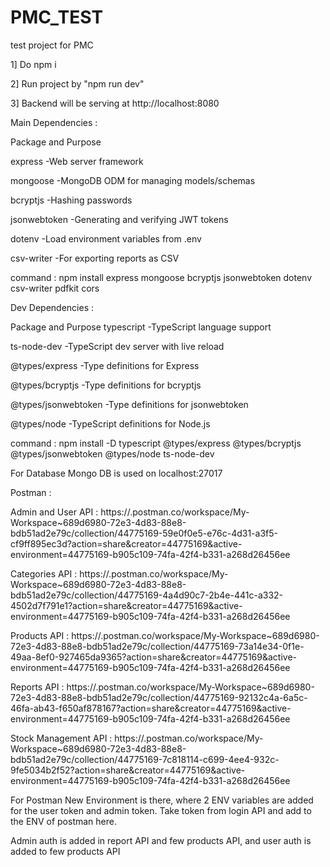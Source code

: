 # PMC_TEST
test project for PMC

1] Do npm i

2] Run project by "npm run dev"

3] Backend will be serving at http://localhost:8080

Main Dependencies :

Package	and Purpose

express 	-Web server framework

mongoose	-MongoDB ODM for managing models/schemas

bcryptjs	-Hashing passwords

jsonwebtoken	-Generating and verifying JWT tokens

dotenv	-Load environment variables from .env

csv-writer	-For exporting reports as CSV


command : npm install express mongoose bcryptjs jsonwebtoken dotenv csv-writer pdfkit cors


Dev Dependencies :

Package	and Purpose
typescript	-TypeScript language support


ts-node-dev	-TypeScript dev server with live reload

@types/express	-Type definitions for Express

@types/bcryptjs	-Type definitions for bcryptjs

@types/jsonwebtoken	-Type definitions for jsonwebtoken

@types/node	-TypeScript definitions for Node.js

command : npm install -D typescript @types/express @types/bcryptjs @types/jsonwebtoken @types/node ts-node-dev


For Database Mongo DB is used on localhost:27017

Postman : 

Admin and User API : https://.postman.co/workspace/My-Workspace~689d6980-72e3-4d83-88e8-bdb51ad2e79c/collection/44775169-59e0f0e5-e76c-4d31-a3f5-cf9ff895ec3d?action=share&creator=44775169&active-environment=44775169-b905c109-74fa-42f4-b331-a268d26456ee

Categories API : https://.postman.co/workspace/My-Workspace~689d6980-72e3-4d83-88e8-bdb51ad2e79c/collection/44775169-4a4d90c7-2b4e-441c-a332-4502d7f791e1?action=share&creator=44775169&active-environment=44775169-b905c109-74fa-42f4-b331-a268d26456ee

Products API : https://.postman.co/workspace/My-Workspace~689d6980-72e3-4d83-88e8-bdb51ad2e79c/collection/44775169-73a14e34-0f1e-49aa-8ef0-927465da9365?action=share&creator=44775169&active-environment=44775169-b905c109-74fa-42f4-b331-a268d26456ee

Reports API : https://.postman.co/workspace/My-Workspace~689d6980-72e3-4d83-88e8-bdb51ad2e79c/collection/44775169-92132c4a-6a5c-46fa-ab43-f650af878167?action=share&creator=44775169&active-environment=44775169-b905c109-74fa-42f4-b331-a268d26456ee

Stock Management API : https://.postman.co/workspace/My-Workspace~689d6980-72e3-4d83-88e8-bdb51ad2e79c/collection/44775169-7c818114-c699-4ee4-932c-9fe5034b2f52?action=share&creator=44775169&active-environment=44775169-b905c109-74fa-42f4-b331-a268d26456ee


For Postman New Environment is there, where 2 ENV variables are added for the user  token and admin token. Take token from login API and add to the ENV of postman here.

Admin auth is added in report API and few products API, and user auth is added to few products API